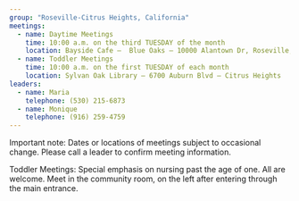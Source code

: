 ```yaml
---
group: "Roseville-Citrus Heights, California"
meetings:
  - name: Daytime Meetings
    time: 10:00 a.m. on the third TUESDAY of the month
    location: Bayside Cafe –  Blue Oaks – 10000 Alantown Dr, Roseville, CA 95678
  - name: Toddler Meetings
    time: 10:00 a.m. on the first TUESDAY of each month
    location: Sylvan Oak Library – 6700 Auburn Blvd – Citrus Heights
leaders:
  - name: Maria
    telephone: (530) 215-6873
  - name: Monique
    telephone: (916) 259-4759
---
```

Important note: Dates or locations of meetings subject to occasional change. Please call a leader to confirm meeting information.

Toddler Meetings: Special emphasis on nursing past the age of one. All are welcome. Meet in the community room, on the left after entering through the main entrance.
